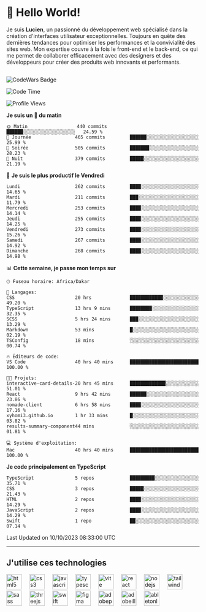 # 👋 Hello World!

Je suis **Lucien**, un passionné du développement web spécialisé dans la création d'interfaces utilisateur exceptionnelles. Toujours en quête des dernières tendances pour optimiser les performances et la convivialité des sites web. Mon expertise couvre à la fois le front-end et le back-end, ce qui me permet de collaborer efficacement avec des designers et des développeurs pour créer des produits web innovants et performants.

##

![CodeWars Badge](https://www.codewars.com/users/xyhomi3/badges/small)

<!--START_SECTION:waka-->
![Code Time](http://img.shields.io/badge/Code%20Time-94%20hrs%2020%20mins-blue)

![Profile Views](http://img.shields.io/badge/Vues%20du%20profil-37-blue)

**Je suis un 🐤 du matin** 

```text
🌞 Matin                  440 commits         ██████░░░░░░░░░░░░░░░░░░░   24.59 % 
🌆 Journée                465 commits         ██████░░░░░░░░░░░░░░░░░░░   25.99 % 
🌃 Soirée                 505 commits         ███████░░░░░░░░░░░░░░░░░░   28.23 % 
🌙 Nuit                   379 commits         █████░░░░░░░░░░░░░░░░░░░░   21.19 % 
```
📅 **Je suis le plus productif le Vendredi** 

```text
Lundi                    262 commits         ████░░░░░░░░░░░░░░░░░░░░░   14.65 % 
Mardi                    211 commits         ███░░░░░░░░░░░░░░░░░░░░░░   11.79 % 
Mercredi                 253 commits         ████░░░░░░░░░░░░░░░░░░░░░   14.14 % 
Jeudi                    255 commits         ████░░░░░░░░░░░░░░░░░░░░░   14.25 % 
Vendredi                 273 commits         ████░░░░░░░░░░░░░░░░░░░░░   15.26 % 
Samedi                   267 commits         ████░░░░░░░░░░░░░░░░░░░░░   14.92 % 
Dimanche                 268 commits         ████░░░░░░░░░░░░░░░░░░░░░   14.98 % 
```


📊 **Cette semaine, je passe mon temps sur** 

```text
🕑︎ Fuseau horaire: Africa/Dakar

💬 Langages: 
CSS                      20 hrs              ████████████░░░░░░░░░░░░░   49.20 % 
TypeScript               13 hrs 9 mins       ████████░░░░░░░░░░░░░░░░░   32.35 % 
SCSS                     5 hrs 24 mins       ███░░░░░░░░░░░░░░░░░░░░░░   13.29 % 
Markdown                 53 mins             █░░░░░░░░░░░░░░░░░░░░░░░░   02.19 % 
TSConfig                 18 mins             ░░░░░░░░░░░░░░░░░░░░░░░░░   00.74 % 

🔥 Éditeurs de code: 
VS Code                  40 hrs 40 mins      █████████████████████████   100.00 % 

🐱‍💻 Projets: 
interactive-card-details-20 hrs 45 mins      █████████████░░░░░░░░░░░░   51.01 % 
React                    9 hrs 42 mins       ██████░░░░░░░░░░░░░░░░░░░   23.86 % 
nomade-client            6 hrs 58 mins       ████░░░░░░░░░░░░░░░░░░░░░   17.16 % 
xyhomi3.github.io        1 hr 33 mins        █░░░░░░░░░░░░░░░░░░░░░░░░   03.82 % 
results-summary-component44 mins             ░░░░░░░░░░░░░░░░░░░░░░░░░   01.81 % 

💻 Système d'exploitation: 
Mac                      40 hrs 40 mins      █████████████████████████   100.00 % 
```

**Je code principalement en TypeScript** 

```text
TypeScript               5 repos             █████████░░░░░░░░░░░░░░░░   35.71 % 
CSS                      3 repos             █████░░░░░░░░░░░░░░░░░░░░   21.43 % 
HTML                     2 repos             ████░░░░░░░░░░░░░░░░░░░░░   14.29 % 
JavaScript               2 repos             ████░░░░░░░░░░░░░░░░░░░░░   14.29 % 
Swift                    1 repo              ██░░░░░░░░░░░░░░░░░░░░░░░   07.14 % 
```




 Last Updated on 10/10/2023 08:33:00 UTC
<!--END_SECTION:waka-->
---

## J'utilise ces technologies

<div align="left">
  <img src="https://skillicons.dev/icons?i=html" height="40" alt="html5 logo"  />
  <img width="12" />
  <img src="https://skillicons.dev/icons?i=css" height="40" alt="css3 logo"  />
  <img width="12" />
  <img src="https://skillicons.dev/icons?i=js" height="40" alt="javascript logo"  />
  <img width="12" />
  <img src="https://skillicons.dev/icons?i=ts" height="40" alt="typescript logo"  />
  <img width="12" />
  <img src="https://skillicons.dev/icons?i=vite" height="40" alt="vite logo"  />
  <img width="12" />
  <img src="https://skillicons.dev/icons?i=react" height="40" alt="react logo"  />
  <img width="12" />
  <img src="https://cdn.jsdelivr.net/gh/devicons/devicon/icons/nodejs/nodejs-original.svg" height="40" alt="nodejs logo"  />
  <img width="12" />
  <img src="https://skillicons.dev/icons?i=tailwind" height="40" alt="tailwindcss logo"  />
  <img width="12" />
  <img src="https://skillicons.dev/icons?i=sass" height="40" alt="sass logo"  />
  <img width="12" />
  <img src="https://skillicons.dev/icons?i=threejs" height="40" alt="threejs logo"  />
  <img width="12" />
  <img src="https://skillicons.dev/icons?i=swift" height="40" alt="swift logo"  />
  <img width="12" />
  <img src="https://skillicons.dev/icons?i=figma" height="40" alt="figma logo"  />
  <img width="12" />
  <img src="https://skillicons.dev/icons?i=ps" height="40" alt="adobephotoshop logo"  />
  <img width="12" />
  <img src="https://skillicons.dev/icons?i=ai" height="40" alt="adobeillustrator logo"  />
  <img width="12" />
  <img src="https://skillicons.dev/icons?i=ableton" height="40" alt="abletonlive logo"  />
</div>



